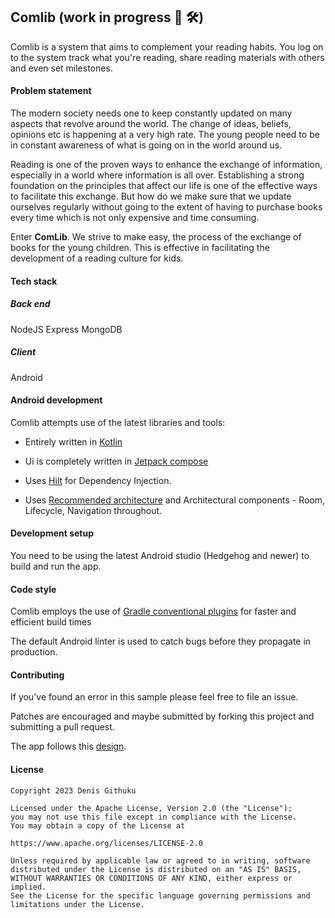 ## Comlib (work in progress 👷 🛠️)

Comlib is a system that aims to complement your reading habits. You log on to the system track what you're reading, share reading materials with others and even set milestones.

#### Problem statement
The modern society needs one to keep constantly updated on many aspects that revolve around the world. The change of ideas, beliefs, opinions etc is happening at a very high rate. The young people need to be in constant awareness of what is going on in the world around us.

Reading is one of the proven ways to enhance the exchange of information, especially in a world where information is all over. Establishing a strong foundation on the principles that affect our life is one of the effective ways to facilitate this exchange. But how do we make sure that we update ourselves regularly without going to the extent of having to purchase books every time which is not only expensive and time consuming.

Enter **ComLib**. We strive to make easy, the process of the exchange of books for the young children. This is effective in facilitating the development of a reading culture for kids.

#### Tech stack
##### Back end
NodeJS
Express
MongoDB

##### Client
Android

#### Android development

Comlib attempts use of the latest libraries and tools:

- Entirely written in [Kotlin](https://kotlinlang.org/)
  
- Ui is completely written in [Jetpack compose](https://developer.android.com/jetpack/compose)
  
- Uses [Hilt]() for Dependency Injection.
  
- Uses [Recommended architecture](https://developer.android.com/topic/architecture/recommendations) and Architectural components - Room, Lifecycle, Navigation throughout.
  

#### Development setup

You need to be using the latest Android studio (Hedgehog and newer) to build and run the app.

#### Code style

Comlib employs the use of [Gradle conventional plugins](https://medium.com/@yudistirosaputro/gradle-convention-plugins-a-powerful-tool-for-reusing-build-configuration-ba2b250d9063#:~:text=Gradle%20convention%20plugins%20are%20a,build%20management%20and%20increase%20efficiency.) for faster and efficient build times

The default Android linter is used to catch bugs before they propagate in production.

#### Contributing

If you've found an error in this sample please feel free to file an issue.

Patches are encouraged and maybe submitted by forking this project and submitting a pull request.

The app follows this [design](https://www.figma.com/file/CaFRSEBwwKLT5T3T2Ej1Ac/Comlib?type=design&node-id=0-1&mode=design&t=otpudqSVQV0603CL-0).

#### License

```
Copyright 2023 Denis Githuku

Licensed under the Apache License, Version 2.0 (the "License");
you may not use this file except in compliance with the License.
You may obtain a copy of the License at

https://www.apache.org/licenses/LICENSE-2.0

Unless required by applicable law or agreed to in writing, software
distributed under the License is distributed on an "AS IS" BASIS,
WITHOUT WARRANTIES OR CONDITIONS OF ANY KIND, either express or implied.
See the License for the specific language governing permissions and
limitations under the License.
```
